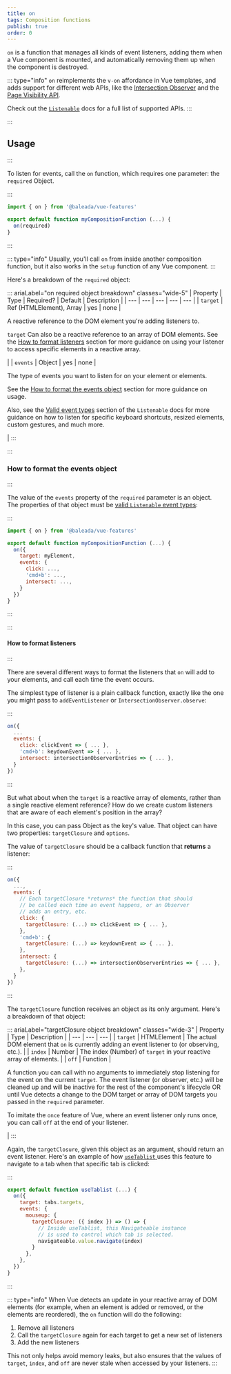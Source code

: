 ```yaml
---
title: on
tags: Composition functions
publish: true
order: 0
---
```


`on` is a function that manages all kinds of event listeners, adding them when a Vue component is mounted, and automatically removing them up when the component is destroyed.

::: type="info"
`on` reimplements the `v-on` affordance in Vue templates, and adds support for different web APIs, like the [Intersection Observer](https://developer.mozilla.org/en-US/docs/Web/API/intersectionObserver) and the [Page Visibility API](https://developer.mozilla.org/en-US/docs/Web/API/Page_Visibility_API?redirectlocale=en-US&redirectslug=DOM%2FUsing_the_Page_Visibility_API).

Check out the [`Listenable`](/docs/logic/classes/Listenable) docs for a full list of supported APIs.
:::


:::
## Usage
:::

To listen for events, call the `on` function, which requires one parameter: the `required` Object.

:::
```js
import { on } from '@baleada/vue-features'

export default function myCompositionFunction (...) {
  on(required)
}
```
:::

::: type="info"
Usually, you'll call `on` from inside another composition function, but it also works in the `setup` function of any Vue component.
:::

Here's a breakdown of the `required` object:

::: ariaLabel="on required object breakdown" classes="wide-5"
| Property | Type | Required? | Default | Description |
| --- | --- | --- | --- | --- |
| `target` | Ref (HTMLElement), Array | yes | none | <p>A reactive reference to the DOM element you're adding listeners to.</p><p>`target` Can also be a reactive reference to an array of DOM elements. See the [How to format listeners](#how-to-format-listeners) section for more guidance on using your listener to access specific elements in a reactive array.</p> |
| `events` | Object | yes | none | <p>The type of events you want to listen for on your element or elements.</p><p>See the [How to format the events object](#how-to-format-the-events-object) section for more guidance on usage.</p><p>Also, see the [Valid event types](/docs/logic/classes/Listenable#Valid-event-types) section of the `Listenable` docs for more guidance on how to listen for specific keyboard shortcuts, resized elements, custom gestures, and much more.</p> |
:::


:::
### How to format the events object
:::

The value of the `events` property of the `required` parameter is an object. The properties of that object must be [valid `Listenable` event types](/docs/logic/classes/Listenable#Valid-event-types):

:::
```js
import { on } from '@baleada/vue-features'

export default function myCompositionFunction (...) {
  on({
    target: myElement,
    events: {
      click: ...,
      'cmd+b': ...,
      intersect: ...,
    }
  })
}
```
:::


:::
#### How to format listeners
:::

There are several different ways to format the listeners that `on` will add to your elements, and call each time the event occurs.

The simplest type of listener is a plain callback function, exactly like the one you might pass to `addEventListener` or `IntersectionObserver.observe`:

:::
```js
on({
  ...
  events: {
    click: clickEvent => { ... },
    'cmd+b': keydownEvent => { ... },
    intersect: intersectionObserverEntries => { ... },
  }
})
```
:::

But what about when the `target` is a reactive array of elements, rather than a single reactive element reference? How do we create custom listeners that are aware of each element's position in the array?

In this case, you can pass Object as the key's value. That object can have two properties: `targetClosure` and `options`.

The value of `targetClosure` should be a callback function that **returns** a listener:

:::
```js
on({
  ...,
  events: {
    // Each targetClosure *returns* the function that should
    // be called each time an event happens, or an Observer
    // adds an entry, etc.
    click: {
      targetClosure: (...) => clickEvent => { ... },
    },
    'cmd+b': {
      targetClosure: (...) => keydownEvent => { ... },
    },
    intersect: {
      targetClosure: (...) => intersectionObserverEntries => { ... },
    },
  }
})
```
:::

The `targetClosure` function receives an object as its only argument. Here's a breakdown of that object:

::: ariaLabel="targetClosure object breakdown" classes="wide-3"
| Property | Type | Description |
| --- | --- | --- |
| `target` | HTMLElement | The actual DOM element that `on` is currently adding an event listener to (or observing, etc.). |
| `index` | Number | The index (Number) of `target` in your reactive array of elements. |
| `off` | Function | <p>A function you can call with no arguments to immediately stop listening for the event on the current `target`. The event listener (or observer, etc.) will be cleaned up and will be inactive for the rest of the component's lifecycle OR until Vue detects a change to the DOM target or array of DOM targets you passed in the `required` parameter.</p><p>To imitate the `once` feature of Vue, where an event listener only runs once, you can call `off` at the end of your listener.</p> |
:::

Again, the `targetClosure`, given this object as an argument, should return an event listener. Here's an example of how [`useTablist` ](/docs/features/functions/useTablist) uses this feature to navigate to a tab when that specific tab is clicked:

:::
```js
export default function useTablist (...) {
  on({
    target: tabs.targets,
    events: {
      mouseup: {
        targetClosure: ({ index }) => () => {
          // Inside useTablist, this Navigateable instance
          // is used to control which tab is selected.
          navigateable.value.navigate(index)
        }
      },
    },
  })
}
```
:::

::: type="info"
When Vue detects an update in your reactive array of DOM elements (for example, when an element is added or removed, or the elements are reordered), the `on` function will do the following: 
1. Remove all listeners
2. Call the `targetClosure` again for each target to get a new set of listeners
3. Add the new listeners

This not only helps avoid memory leaks, but also ensures that the values of `target`, `index`, and `off` are never stale when accessed by your listeners.
:::

<!-- TODO: Explain options for target closure object -->



